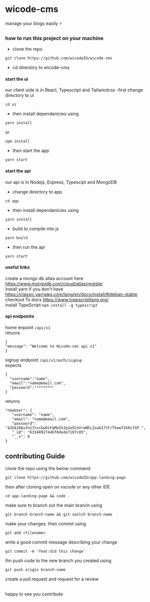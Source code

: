# wicode-cms
manage your blogs easily ⚡

### how to run this project on your machine
- clone the repo
```
git clone https://github.com/wicodeZU/wicode-cms
```
- cd directory to wicode-cms

#### start the ui
our client side is in React, Typescript and Tailwindcss
-first change directory to ui
```
cd ui
```
- then install dependanicies using 
```
yarn install
```
or
```
npm install
```
- then start the app
```
yarn start
```

#### start the api
our api is in Nodejs, Express, Typescipt and MongoDB
- change directory to app
```
cd app
```
- then install dependanicies using 
```
yarn install
```
- build to compile into js
```
yarn build
```
- then run the api
```
yarn start
```

#### useful links
create a mongo db atlas account here https://www.mongodb.com/cloud/atlas/register
<br />
install yarn if you don't have https://classic.yarnpkg.com/lang/en/docs/install/#debian-stable
<br />
checkout Ts docs https://www.typescriptlang.org/
<br />
install TypeScript ```npm install -g typescript```
#### api endpoints
home enpoint
```/api/v1```
<br />
returns
```
{
"message": "Welcome to Wicode-cms api v1"
}
```
signup endpoint ```/api/v1/auth/signup```
<br />
expects
```
{
  "username":"name",
  "email":"name@email.com",
  "password":"*******"
}
```
returns
```
"newUser": {
   "username": "name",
   "email": "name@email.com",
   "password": "$2b$10$ufn17nscGwOiFqMeIk3q1e5CoVrwNhLZxwG17tF/TkwwfIkKLYSP.",
   "_id": "6334892744bf6dede7107c85",
   "__v": 0
}
```


## contributing Guide

clone the repo using the below command
```
git clone https://github.com/wicodeZU/app-landing-page
```
then after cloning open on vscode or any other IDE
```
cd app-landing-page && code .
```
make sure to branch out the main branch using
```
git branch branch-name && git switch branch-name
```
make your changes. then commit using

```
git add <filename>
```
write a good commit message describing your change
```
git commit -m 'feat:did this change'
```
thn push code to the new branch you created using
```
git push origin branch-name
```
create a pull request and request for a review

<br />
happy to see you contribute
